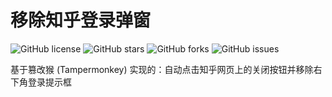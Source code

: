 # 移除知乎登录弹窗
![GitHub license](https://img.shields.io/badge/license-MIT-blue.svg)
![GitHub stars](https://img.shields.io/github/stars/0liuuil0/my-zhihu-script.svg?style=social&label=Star)
![GitHub forks](https://img.shields.io/github/forks/0liuuil0/my-zhihu-script.svg?style=social&label=Fork)
![GitHub issues](https://img.shields.io/github/issues/0liuuil0/my-zhihu-script.svg)

基于篡改猴 (Tampermonkey) 实现的：自动点击知乎网页上的关闭按钮并移除右下角登录提示框


